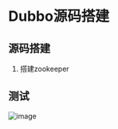 


# Dubbo源码搭建
<!-- 

dubbo源码搭建
https://www.cnblogs.com/coderap/p/8746562.html
-->


## 源码搭建
1. 搭建zookeeper


## 测试
![image](http://www.wt1814.com/static/view/images/microService/Dubbo/dubbo-68.png)   



